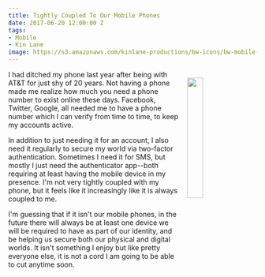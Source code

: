 ```yaml
---
title: Tightly Coupled To Our Mobile Phones
date: 2017-06-20 12:00:00 Z
tags:
- Mobile
- Kin Lane
image: https://s3.amazonaws.com/kinlane-productions/bw-icons/bw-mobile-apps.png
---
```


<p><img src="https://s3.amazonaws.com/kinlane-productions/bw-icons/bw-mobile-apps.png" align="right" width="25%" style="padding: 15px;" /></p>I had ditched my phone last year after being with AT&T for just shy of 20 years. Not having a phone made me realize how much you need a phone number to exist online these days. Facebook, Twitter, Google, all needed me to have a phone number which I can verify from time to time, to keep my accounts active.

In addition to just needing it for an account, I also need it regularly to secure my world via two-factor authentication. Sometimes I need it for SMS, but mostly I just need the authenticator app--both requiring at least having the mobile device in my presence. I'm not very tightly coupled with my phone, but it feels like it increasingly like it is always coupled to me.

I'm guessing that if it isn't our mobile phones, in the future there will always be at least one device we will be required to have as part of our identity, and be helping us secure both our physical and digital worlds. It isn't something I enjoy but like pretty everyone else, it is not a cord I am going to be able to cut anytime soon.